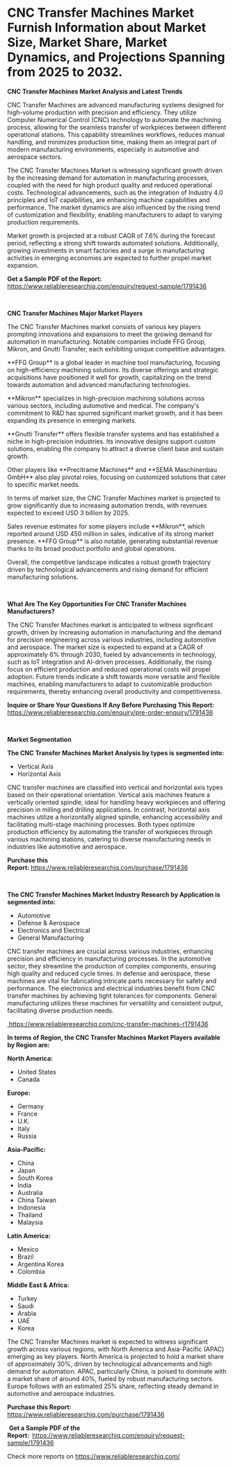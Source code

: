 <p><h1>CNC Transfer Machines Market Furnish Information about Market Size, Market Share, Market Dynamics, and Projections Spanning from 2025 to 2032.</h1></p><p><strong>CNC Transfer Machines Market Analysis and Latest Trends</strong></p>
<p><p>CNC Transfer Machines are advanced manufacturing systems designed for high-volume production with precision and efficiency. They utilize Computer Numerical Control (CNC) technology to automate the machining process, allowing for the seamless transfer of workpieces between different operational stations. This capability streamlines workflows, reduces manual handling, and minimizes production time, making them an integral part of modern manufacturing environments, especially in automotive and aerospace sectors.</p><p>The CNC Transfer Machines Market is witnessing significant growth driven by the increasing demand for automation in manufacturing processes, coupled with the need for high product quality and reduced operational costs. Technological advancements, such as the integration of Industry 4.0 principles and IoT capabilities, are enhancing machine capabilities and performance. The market dynamics are also influenced by the rising trend of customization and flexibility, enabling manufacturers to adapt to varying production requirements.</p><p>Market growth is projected at a robust CAGR of 7.6% during the forecast period, reflecting a strong shift towards automated solutions. Additionally, growing investments in smart factories and a surge in manufacturing activities in emerging economies are expected to further propel market expansion.</p></p>
<p><strong>Get a Sample PDF of the Report:&nbsp;</strong> <a href="https://www.reliableresearchiq.com/enquiry/request-sample/1791436?utm_campaign=2324&utm_medium=2&utm_source=Github&utm_content=ia&utm_term=09042025&utm_id=cnc-transfer-machines">https://www.reliableresearchiq.com/enquiry/request-sample/1791436</a></p>
<p>&nbsp;</p>
<p><strong>CNC Transfer Machines Major Market Players</strong></p>
<p><p>The CNC Transfer Machines market consists of various key players prompting innovations and expansions to meet the growing demand for automation in manufacturing. Notable companies include FFG Group, Mikron, and Gnutti Transfer, each exhibiting unique competitive advantages.</p><p>**FFG Group** is a global leader in machine tool manufacturing, focusing on high-efficiency machining solutions. Its diverse offerings and strategic acquisitions have positioned it well for growth, capitalizing on the trend towards automation and advanced manufacturing technologies.</p><p>**Mikron** specializes in high-precision machining solutions across various sectors, including automotive and medical. The company's commitment to R&D has spurred significant market growth, and it has been expanding its presence in emerging markets.</p><p>**Gnutti Transfer** offers flexible transfer systems and has established a niche in high-precision industries. Its innovative designs support custom solutions, enabling the company to attract a diverse client base and sustain growth. </p><p>Other players like **Precitrame Machines** and **SEMA Maschinenbau GmbH** also play pivotal roles, focusing on customized solutions that cater to specific market needs. </p><p>In terms of market size, the CNC Transfer Machines market is projected to grow significantly due to increasing automation trends, with revenues expected to exceed USD 3 billion by 2025. </p><p>Sales revenue estimates for some players include **Mikron**, which reported around USD 450 million in sales, indicative of its strong market presence. **FFG Group** is also notable, generating substantial revenue thanks to its broad product portfolio and global operations.</p><p>Overall, the competitive landscape indicates a robust growth trajectory driven by technological advancements and rising demand for efficient manufacturing solutions.</p></p>
<p>&nbsp;</p>
<p><strong>What Are The Key Opportunities For CNC Transfer Machines Manufacturers?</strong></p>
<p><p>The CNC Transfer Machines market is anticipated to witness significant growth, driven by increasing automation in manufacturing and the demand for precision engineering across various industries, including automotive and aerospace. The market size is expected to expand at a CAGR of approximately 6% through 2030, fueled by advancements in technology, such as IoT integration and AI-driven processes. Additionally, the rising focus on efficient production and reduced operational costs will propel adoption. Future trends indicate a shift towards more versatile and flexible machines, enabling manufacturers to adapt to customizable production requirements, thereby enhancing overall productivity and competitiveness.</p></p>
<p><strong>Inquire or Share Your Questions If Any Before Purchasing This Report:</strong> <a href="https://www.reliableresearchiq.com/enquiry/pre-order-enquiry/1791436?utm_campaign=2324&utm_medium=2&utm_source=Github&utm_content=ia&utm_term=09042025&utm_id=cnc-transfer-machines">https://www.reliableresearchiq.com/enquiry/pre-order-enquiry/1791436</a></p>
<p>&nbsp;</p>
<p><strong>Market Segmentation</strong></p>
<p><strong>The CNC Transfer Machines Market Analysis by types is segmented into:</strong></p>
<p><ul><li>Vertical Axis</li><li>Horizontal Axis</li></ul></p>
<p><p>CNC transfer machines are classified into vertical and horizontal axis types based on their operational orientation. Vertical axis machines feature a vertically oriented spindle, ideal for handling heavy workpieces and offering precision in milling and drilling applications. In contrast, horizontal axis machines utilize a horizontally aligned spindle, enhancing accessibility and facilitating multi-stage machining processes. Both types optimize production efficiency by automating the transfer of workpieces through various machining stations, catering to diverse manufacturing needs in industries like automotive and aerospace.</p></p>
<p><strong>Purchase this Report:&nbsp;</strong><a href="https://www.reliableresearchiq.com/purchase/1791436?utm_campaign=2324&utm_medium=2&utm_source=Github&utm_content=ia&utm_term=09042025&utm_id=cnc-transfer-machines">https://www.reliableresearchiq.com/purchase/1791436</a></p>
<p>&nbsp;</p>
<p><strong>The CNC Transfer Machines Market Industry Research by Application is segmented into:</strong></p>
<p><ul><li>Automotive</li><li>Defense & Aerospace</li><li>Electronics and Electrical</li><li>General Manufacturing</li></ul></p>
<p><p>CNC transfer machines are crucial across various industries, enhancing precision and efficiency in manufacturing processes. In the automotive sector, they streamline the production of complex components, ensuring high quality and reduced cycle times. In defense and aerospace, these machines are vital for fabricating intricate parts necessary for safety and performance. The electronics and electrical industries benefit from CNC transfer machines by achieving tight tolerances for components. General manufacturing utilizes these machines for versatility and consistent output, facilitating diverse production needs.</p></p>
<p><a href="https://www.reliableresearchiq.com/cnc-transfer-machines-r1791436?utm_campaign=2324&utm_medium=2&utm_source=Github&utm_content=ia&utm_term=09042025&utm_id=cnc-transfer-machines">&nbsp;https://www.reliableresearchiq.com/cnc-transfer-machines-r1791436</a></p>
<p><strong>In terms of Region, the CNC Transfer Machines Market Players available by Region are:</strong></p>
<p>
    <p> <strong> North America: </strong>
        <ul>
            <li>United States</li>
            <li>Canada</li>
        </ul>
        </p> 
    <p> <strong> Europe: </strong>
        <ul>
            <li>Germany</li>
            <li>France</li>
            <li>U.K.</li>
            <li>Italy</li>
            <li>Russia</li>
        </ul>
        </p> 
    <p> <strong> Asia-Pacific: </strong>
        <ul>
            <li>China</li>
            <li>Japan</li>
            <li>South Korea</li>
            <li>India</li>
            <li>Australia</li>
            <li>China Taiwan</li>
            <li>Indonesia</li>
            <li>Thailand</li>
            <li>Malaysia</li>
        </ul>
        </p> 
    <p> <strong> Latin America: </strong>
        <ul>
            <li>Mexico</li>
            <li>Brazil</li>
            <li>Argentina Korea</li>
            <li>Colombia</li>
        </ul>
        </p> 
    <p> <strong> Middle East & Africa: </strong>
        <ul>
            <li>Turkey</li>
            <li>Saudi</li>
            <li>Arabia</li>
            <li>UAE</li>
            <li>Korea</li>
        </ul>
    </p>
    </p>
<p><p>The CNC Transfer Machines market is expected to witness significant growth across various regions, with North America and Asia-Pacific (APAC) emerging as key players. North America is projected to hold a market share of approximately 30%, driven by technological advancements and high demand for automation. APAC, particularly China, is poised to dominate with a market share of around 40%, fueled by robust manufacturing sectors. Europe follows with an estimated 25% share, reflecting steady demand in automotive and aerospace industries.</p></p>
<p><strong>Purchase this Report: </strong><a href="https://www.reliableresearchiq.com/purchase/1791436?utm_campaign=2324&utm_medium=2&utm_source=Github&utm_content=ia&utm_term=09042025&utm_id=cnc-transfer-machines">https://www.reliableresearchiq.com/purchase/1791436</a></p>
<p>&nbsp;<strong>Get a Sample PDF of the Report:&nbsp;&nbsp;</strong><a href="https://www.reliableresearchiq.com/enquiry/request-sample/1791436?utm_campaign=2324&utm_medium=2&utm_source=Github&utm_content=ia&utm_term=09042025&utm_id=cnc-transfer-machines">https://www.reliableresearchiq.com/enquiry/request-sample/1791436</a></p>
<p><strong></strong></p>
<p>Check more reports on <a href="https://www.reliableresearchiq.com/?utm_campaign=2324&utm_medium=2&utm_source=Github&utm_content=ia&utm_term=09042025&utm_id=cnc-transfer-machines">https://www.reliableresearchiq.com/</a></p>